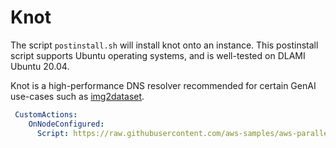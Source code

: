 # Knot

The script `postinstall.sh`  will install knot onto an instance. This postinstall script supports Ubuntu operating systems, and is well-tested on DLAMI Ubuntu 20.04.

Knot is a high-performance DNS resolver recommended for certain GenAI use-cases such as [img2dataset](https://github.com/rom1504/img2dataset#setting-up-a-high-performance-dns-resolver).

```yaml
 CustomActions:
    OnNodeConfigured:
      Script: https://raw.githubusercontent.com/aws-samples/aws-parallelcluster-post-install-scripts/main/knot/postinstall.sh
```
